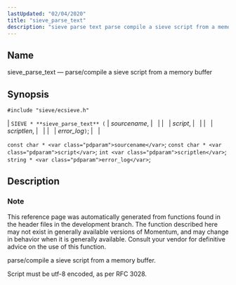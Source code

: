 ```yaml
---
lastUpdated: "02/04/2020"
title: "sieve_parse_text"
description: "sieve parse text parse compile a sieve script from a memory buffer SIEVE sieve parse text sourcename script scriptlen error log const char sourcename const char script int scriptlen string error log This reference page was automatically generated from functions found in the header files in the development branch The..."
---
```


<a name="apis.sieve_parse_text"></a> 
## Name

sieve_parse_text — parse/compile a sieve script from a memory buffer

## Synopsis

`#include "sieve/ecsieve.h"`

| `SIEVE * **sieve_parse_text** (` | <var class="pdparam">sourcename</var>, |   |
|   | <var class="pdparam">script</var>, |   |
|   | <var class="pdparam">scriptlen</var>, |   |
|   | <var class="pdparam">error_log</var>`)`; |   |

`const char * <var class="pdparam">sourcename</var>`;
`const char * <var class="pdparam">script</var>`;
`int <var class="pdparam">scriptlen</var>`;
`string * <var class="pdparam">error_log</var>`;<a name="idp60447488"></a> 
## Description

### Note

This reference page was automatically generated from functions found in the header files in the development branch. The function described here may not exist in generally available versions of Momentum, and may change in behavior when it is generally available. Consult your vendor for definitive advice on the use of this function.

parse/compile a sieve script from a memory buffer.

Script must be utf-8 encoded, as per RFC 3028.